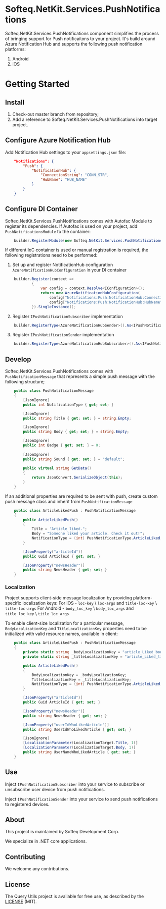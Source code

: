 # Softeq.NetKit.Services.PushNotifications

Softeq.NetKit.Services.PushNotifications component simplifies the process of bringing support for Push notificaitons to your project. It's build around Azure Notification Hub and supports the following push notification platforms:
1. Android 
2. iOS

# Getting Started

## Install 
1. Check-out master branch from repository;
2. Add a reference to Softeq.NetKit.Services.PushNotifications into target project.

## Configure Azure Notification Hub

Add Notification Hub settings to your ```appsettings.json``` file:
```json
    "Notifications": {
        "Push": {
            "NotificationHub": {
                "ConnectionString": "CONN_STR",
                "HubName": "HUB_NAME"
            }
        }
    }
```

## Configure DI Container

Softeq.NetKit.Services.PushNotifications comes with Autofac Module to register its dependencies. 
If Autofac is used on your project, add ```PushNotificationsModule``` to the container:
```csharp
    builder.RegisterModule(new Softeq.NetKit.Services.PushNotifications.PushNotificationsModule());
```

If different IoC container is used or manual registration is required, the following registrations need to be performed:
1. Set up and register NotificationHub configuration ```AzureNotificationHubConfiguration``` in your DI container
```csharp
    builder.Register(context =>
            {
                var config = context.Resolve<IConfiguration>();
                return new AzureNotificationHubConfiguration(
                    config["Notifications:Push:NotificationHub:ConnectionString"],
                    config["Notifications:Push:NotificationHub:HubName"]);
            }).SingleInstance();
```

2. Register ```IPushNotificationSubscriber``` implementation
```csharp
    builder.RegisterType<AzureNotificationHubSender>().As<IPushNotificationSubscriber>();
```

3. Register ```IPushNotificationSender``` implementation
```csharp
    builder.RegisterType<AzureNotificationHubSubscriber>().As<IPushNotificationSender>();
```

## Develop

Softeq.NetKit.Services.PushNotifications comes with ```PushNotificationMessage``` that represents a simple push message with the following structure;
```csharp
    public class PushNotificationMessage
    {
        [JsonIgnore]
        public int NotificationType { get; set; }

        [JsonIgnore]
        public string Title { get; set; } = string.Empty;

        [JsonIgnore]
        public string Body { get; set; } = string.Empty;

        [JsonIgnore]
        public int Badge { get; set; } = 0;
        
        [JsonIgnore]
        public string Sound { get; set; } = "default";
        
        public virtual string GetData()
        {
            return JsonConvert.SerializeObject(this);
        }
    }
```

If an additional properties are required to be sent with push, create custom push message class and inherit from ```PushNotificationMessage```
```csharp
    public class ArticleLikedPush : PushNotificationMessage
    {
        public ArticleLikedPush()
        {
            Title = "Article liked.";
            Body = "Someone liked your article. Check it out!";
            NotificationType = (int) PushNotificationType.ArticleLiked;
        }

        [JsonProperty("articleId")]
        public Guid ArticleId { get; set; }

        [JsonProperty("newsHeader")]
        public string NewsHeader { get; set; }
    }
```

### Localization

Project supports client-side message localization by providing platform-specific localization keys:
For iOS - ```loc-key``` \ ```loc-args``` and ```title-loc-key``` \ ```title-loc-args``` 
For Android - ```body_loc_key``` \ ```body_loc_args``` and ```title_loc_key``` \ ```title_loc_args``` 

To enable client-size localization for a particular message, ```BodyLocalizationKey``` and ```TitleLocalizationKey``` properties need to be initialized with valid resource names, available in client:

```csharp
    public class ArticleLikedPush : PushNotificationMessage
    {
        private static string _bodyLocalizationKey = "article_Liked_body";
        private static string _titleLocalizationKey = "article_Liked_title";

        public ArticleLikedPush()
        {
            BodyLocalizationKey = _bodyLocalizationKey;
            TitleLocalizationKey = _titleLocalizationKey;
            NotificationType = (int) PushNotificationType.ArticleLiked;
        }

        [JsonProperty("articleId")]
        public Guid ArticleId { get; set; }

        [JsonProperty("newsHeader")]
        public string NewsHeader { get; set; }

        [JsonProperty("userIdWhoLikedArticle")]
        public string UserIdWhoLikedArticle { get; set; }

        [JsonIgnore]
        [LocalizationParameter(LocalizationTarget.Title, 1)]
        [LocalizationParameter(LocalizationTarget.Body, 1)]
        public string UserNameWhoLikedArticle { get; set; }
    }
```

## Use

Inject ```IPushNotificationSubscriber``` into your service to subscribe or unsubscribe user device from push notifications.

Inject ```IPushNotificationSender``` into your service to send push notifications to registered devices.

## About

This project is maintained by Softeq Development Corp.

We specialize in .NET core applications.

## Contributing

We welcome any contributions.

## License

The Query Utils project is available for free use, as described by the [LICENSE](/LICENSE) (MIT).
